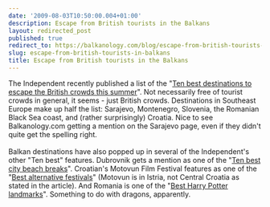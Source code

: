 ```yaml
---
date: '2009-08-03T10:50:00.004+01:00'
description: Escape from British tourists in the Balkans
layout: redirected_post
published: true
redirect_to: https://balkanology.com/blog/escape-from-british-tourists-in-balkans/
slug: escape-from-british-tourists-in-balkans
title: Escape from British tourists in the Balkans
---
```


The Independent recently published a list of the "<a href="http://www.independent.co.uk/travel/news-and-advice/the-ten-best-destinations-to-escape-the-british-crowds-this-summer-1763616.html">Ten best destinations to escape the British crowds this summer</a>". Not necessarily free of tourist crowds in general, it seems - just British crowds. Destinations in Southeast Europe make up half the list: Sarajevo, Montenegro, Slovenia, the Romanian Black Sea coast, and (rather surprisingly) Croatia. Nice to see Balkanology.com getting a mention on the Sarajevo page, even if they didn't quite get the spelling right.<br /><br />Balkan destinations have also popped up in several of the Independent's other "Ten best" features. Dubrovnik gets a mention as one of the "<a href="http://www.independent.co.uk/travel/news-and-advice/the-ten-best-city-beach-breaks-1763788.html">Ten best city beach breaks</a>". Croatian's Motovun Film Festival features as one of the "<a href="http://www.independent.co.uk/travel/news-and-advice/the-best-alternative-festivals-1763014.html">Best alternative festivals</a>" (Motovun is in Istria, not Central Croatia as stated in the article). And Romania is one of the "<a href="http://www.independent.co.uk/travel/news-and-advice/the-ten-best-harry-potter-landmarks-1744670.html">Best Harry Potter landmarks</a>". Something to do with dragons, apparently.